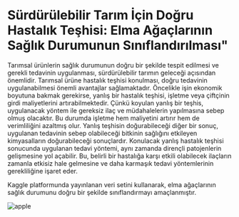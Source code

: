 # Sürdürülebilir Tarım İçin Doğru Hastalık Teşhisi: Elma Ağaçlarının Sağlık Durumunun Sınıflandırılması"


Tarımsal ürünlerin sağlık durumunun doğru bir şekilde tespit edilmesi ve gerekli tedavinin uygulanması, sürdürülebilir tarımın geleceği açısından önemlidir. Tarımsal ürüne hastalık teşhisi konulması, doğru tedavinin uygulanabilmesi önemli avantajlar sağlamaktadır. Öncelikle işin ekonomik boyutuna bakmak gerekirse, yanlış bir hastalık teşhisi, işletme veya çiftçinin girdi maliyetlerini artırabilmektedir. Çünkü koyulan yanlış bir teşhis, uygulanacak yöntem ile gereksiz ilaç ve müdahalelerin yapılmasına sebep olmuş olacaktır. Bu durumda işletme hem maliyetini artırır hem de verimliliğini azaltmış olur. Yanlış teşhisin doğurabileceği diğer bir sonuç, uygulanan tedavinin sebep olabileceği bitkinin sağlığını etkileyen kimyasalların doğurabileceği sonuçlardır. Konulacak yanlış hastalık teşhisi sonucunda uygulanan tedavi yöntemi, aynı zamanda dirençli patojenlerin gelişmesine yol açabilir. Bu, belirli bir hastalığa karşı etkili olabilecek ilaçların zamanla etkisiz hale gelmesine ve daha karmaşık tedavi yöntemlerinin gerekliliğine işaret eder.

Kaggle platformunda yayınlanan veri setini kullanarak, elma ağaçlarının sağlık durumunu doğru bir şekilde sınıflandırmayı amaçlanmıştır.

![apple](https://iasbh.tmgrup.com.tr/9360df/752/395/0/104/723/484?u=https://isbh.tmgrup.com.tr/sbh/2021/09/27/ruyada-elma-agaci-gormek-ne-anlama-gelir-ruyada-agactan-elma-toplamak-ne-demek-1632733298098.jpg)
